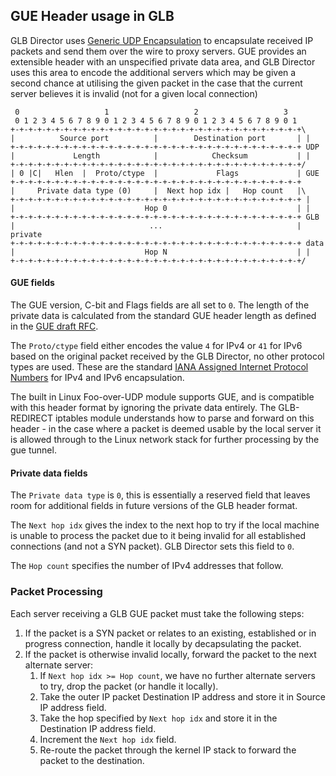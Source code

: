 ## GUE Header usage in GLB

<!--
https://github.com/luismartingarcia/protocol

./protocol "Source port:16,Destination port:16,Length:16,Checksum:16,0:2,C:1,Hlen:5,Proto/ctype:8,Flags:16,Private data type (0):16,Next hop idx:8,Hop count:8,Hop 0:32,...:32,Hop N:32"
-->

GLB Director uses [Generic UDP Encapsulation](https://tools.ietf.org/html/draft-ietf-intarea-gue-04) to encapsulate received IP packets and send them over the wire to proxy servers. GUE provides an extensible header with an unspecified private data area, and GLB Director uses this area to encode the additional servers which may be given a second chance at utilising the given packet in the case that the current server believes it is invalid (not for a given local connection)

```
 0                   1                   2                   3  
 0 1 2 3 4 5 6 7 8 9 0 1 2 3 4 5 6 7 8 9 0 1 2 3 4 5 6 7 8 9 0 1
+-+-+-+-+-+-+-+-+-+-+-+-+-+-+-+-+-+-+-+-+-+-+-+-+-+-+-+-+-+-+-+-+\
|          Source port          |        Destination port       | |
+-+-+-+-+-+-+-+-+-+-+-+-+-+-+-+-+-+-+-+-+-+-+-+-+-+-+-+-+-+-+-+-+ UDP
|             Length            |            Checksum           | |
+-+-+-+-+-+-+-+-+-+-+-+-+-+-+-+-+-+-+-+-+-+-+-+-+-+-+-+-+-+-+-+-+/
| 0 |C|   Hlen  |  Proto/ctype  |             Flags             | GUE
+-+-+-+-+-+-+-+-+-+-+-+-+-+-+-+-+-+-+-+-+-+-+-+-+-+-+-+-+-+-+-+-+
|     Private data type (0)     |  Next hop idx |   Hop count   |\
+-+-+-+-+-+-+-+-+-+-+-+-+-+-+-+-+-+-+-+-+-+-+-+-+-+-+-+-+-+-+-+-+ |
|                             Hop 0                             | |
+-+-+-+-+-+-+-+-+-+-+-+-+-+-+-+-+-+-+-+-+-+-+-+-+-+-+-+-+-+-+-+-+ GLB
|                              ...                              | private
+-+-+-+-+-+-+-+-+-+-+-+-+-+-+-+-+-+-+-+-+-+-+-+-+-+-+-+-+-+-+-+-+ data
|                             Hop N                             | |
+-+-+-+-+-+-+-+-+-+-+-+-+-+-+-+-+-+-+-+-+-+-+-+-+-+-+-+-+-+-+-+-+/
```

#### GUE fields

The GUE version, C-bit and Flags fields are all set to `0`. The length of the private data is calculated from the standard GUE header length as defined in the [GUE draft RFC](https://tools.ietf.org/html/draft-ietf-intarea-gue-04).

The `Proto/ctype` field either encodes the value `4` for IPv4 or `41` for IPv6 based on the original packet received by the GLB Director, no other protocol types are used. These are the standard [IANA Assigned Internet Protocol Numbers](https://www.iana.org/assignments/protocol-numbers/protocol-numbers.xhtml) for IPv4 and IPv6 encapsulation.

The built in Linux Foo-over-UDP module supports GUE, and is compatible with this header format by ignoring the private data entirely. The GLB-REDIRECT iptables module understands how to parse and forward on this header - in the case where a packet is deemed usable by the local server it is allowed through to the Linux network stack for further processing by the gue tunnel.

#### Private data fields

The `Private data type` is `0`, this is essentially a reserved field that leaves room for additional fields in future versions of the GLB header format.

The `Next hop idx` gives the index to the next hop to try if the local machine is unable to process the packet due to it being invalid for all established connections (and not a SYN packet). GLB Director sets this field to `0`.

The `Hop count` specifies the number of IPv4 addresses that follow.

### Packet Processing

Each server receiving a GLB GUE packet must take the following steps:

1. If the packet is a SYN packet or relates to an existing, established or in progress connection, handle it locally by decapsulating the packet.
1. If the packet is otherwise invalid locally, forward the packet to the next alternate server:
    1. If `Next hop idx >= Hop count`, we have no further alternate servers to try, drop the packet (or handle it locally).
    1. Take the outer IP packet Destination IP address and store it in Source IP address field.
    1. Take the hop specified by `Next hop idx` and store it in the Destination IP address field.
    1. Increment the `Next hop idx` field.
    1. Re-route the packet through the kernel IP stack to forward the packet to the destination.

